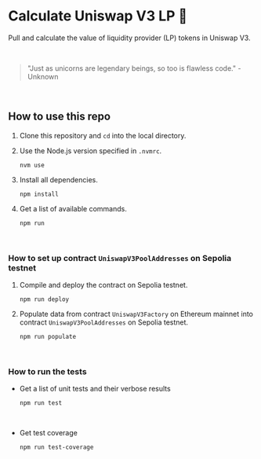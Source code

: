 <h1>Calculate Uniswap V3 LP 🦄</h1>

<p>Pull and calculate the value of liquidity provider (LP) tokens in Uniswap V3.</p>

<br />

> "Just as unicorns are legendary beings, so too is flawless code." - Unknown

<br />

## How to use this repo

1. Clone this repository and `cd` into the local directory.

2. Use the Node.js version specified in `.nvmrc`.

    ```
    nvm use
    ```

2. Install all dependencies.

    ```
    npm install
    ```

3. Get a list of available commands.

    ```
    npm run
    ```

<br />

### How to set up contract `UniswapV3PoolAddresses` on Sepolia testnet

1. Compile and deploy the contract on Sepolia testnet.

    ```
    npm run deploy
    ```

2. Populate data from contract `UniswapV3Factory` on Ethereum mainnet into contract `UniswapV3PoolAddresses` on Sepolia testnet.

    ```
    npm run populate
    ```

<br />

### How to run the tests

- Get a list of unit tests and their verbose results

    ```
    npm run test
    ```

    <!-- TODO: <img src="/screenshots/test.png"/> -->

    <br />

- Get test coverage

    ```
    npm run test-coverage
    ```

   <!-- TODO: <img src="/screenshots/test-coverage.png"/> -->
